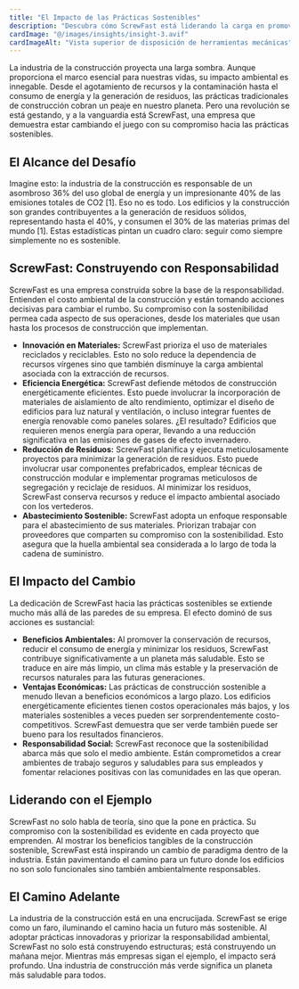 ```yaml
---
title: "El Impacto de las Prácticas Sostenibles"
description: "Descubra cómo ScrewFast está liderando la carga en promover la sostenibilidad dentro de la industria de la construcción"
cardImage: "@/images/insights/insight-3.avif"
cardImageAlt: "Vista superior de disposición de herramientas mecánicas"
---
```


La industria de la construcción proyecta una larga sombra. Aunque proporciona el marco esencial para nuestras vidas, su impacto ambiental es innegable. Desde el agotamiento de recursos y la contaminación hasta el consumo de energía y la generación de residuos, las prácticas tradicionales de construcción cobran un peaje en nuestro planeta. Pero una revolución se está gestando, y a la vanguardia está ScrewFast, una empresa que demuestra estar cambiando el juego con su compromiso hacia las prácticas sostenibles.

## El Alcance del Desafío

Imagine esto: la industria de la construcción es responsable de un asombroso 36% del uso global de energía y un impresionante 40% de las emisiones totales de CO2 [1]. Eso no es todo. Los edificios y la construcción son grandes contribuyentes a la generación de residuos sólidos, representando hasta el 40%, y consumen el 30% de las materias primas del mundo [1]. Estas estadísticas pintan un cuadro claro: seguir como siempre simplemente no es sostenible.

## ScrewFast: Construyendo con Responsabilidad

ScrewFast es una empresa construida sobre la base de la responsabilidad. Entienden el costo ambiental de la construcción y están tomando acciones decisivas para cambiar el rumbo. Su compromiso con la sostenibilidad permea cada aspecto de sus operaciones, desde los materiales que usan hasta los procesos de construcción que implementan.

* **Innovación en Materiales:** ScrewFast prioriza el uso de materiales reciclados y reciclables. Esto no solo reduce la dependencia de recursos vírgenes sino que también disminuye la carga ambiental asociada con la extracción de recursos.
* **Eficiencia Energética:** ScrewFast defiende métodos de construcción energéticamente eficientes. Esto puede involucrar la incorporación de materiales de aislamiento de alto rendimiento, optimizar el diseño de edificios para luz natural y ventilación, o incluso integrar fuentes de energía renovable como paneles solares. ¿El resultado? Edificios que requieren menos energía para operar, llevando a una reducción significativa en las emisiones de gases de efecto invernadero.
* **Reducción de Residuos:** ScrewFast planifica y ejecuta meticulosamente proyectos para minimizar la generación de residuos. Esto puede involucrar usar componentes prefabricados, emplear técnicas de construcción modular e implementar programas meticulosos de segregación y reciclaje de residuos. Al minimizar los residuos, ScrewFast conserva recursos y reduce el impacto ambiental asociado con los vertederos.
* **Abastecimiento Sostenible:** ScrewFast adopta un enfoque responsable para el abastecimiento de sus materiales. Priorizan trabajar con proveedores que comparten su compromiso con la sostenibilidad. Esto asegura que la huella ambiental sea considerada a lo largo de toda la cadena de suministro.

## El Impacto del Cambio

La dedicación de ScrewFast hacia las prácticas sostenibles se extiende mucho más allá de las paredes de su empresa. El efecto dominó de sus acciones es sustancial:

* **Beneficios Ambientales:** Al promover la conservación de recursos, reducir el consumo de energía y minimizar los residuos, ScrewFast contribuye significativamente a un planeta más saludable. Esto se traduce en aire más limpio, un clima más estable y la preservación de recursos naturales para las futuras generaciones.
* **Ventajas Económicas:** Las prácticas de construcción sostenible a menudo llevan a beneficios económicos a largo plazo. Los edificios energéticamente eficientes tienen costos operacionales más bajos, y los materiales sostenibles a veces pueden ser sorprendentemente costo-competitivos. ScrewFast demuestra que ser verde también puede ser bueno para los resultados financieros.
* **Responsabilidad Social:** ScrewFast reconoce que la sostenibilidad abarca más que solo el medio ambiente. Están comprometidos a crear ambientes de trabajo seguros y saludables para sus empleados y fomentar relaciones positivas con las comunidades en las que operan.

## Liderando con el Ejemplo

ScrewFast no solo habla de teoría, sino que la pone en práctica. Su compromiso con la sostenibilidad es evidente en cada proyecto que emprenden. Al mostrar los beneficios tangibles de la construcción sostenible, ScrewFast está inspirando un cambio de paradigma dentro de la industria. Están pavimentando el camino para un futuro donde los edificios no son solo funcionales sino también ambientalmente responsables.

## El Camino Adelante

La industria de la construcción está en una encrucijada. ScrewFast se erige como un faro, iluminando el camino hacia un futuro más sostenible. Al adoptar prácticas innovadoras y priorizar la responsabilidad ambiental, ScrewFast no solo está construyendo estructuras; está construyendo un mañana mejor. Mientras más empresas sigan el ejemplo, el impacto será profundo. Una industria de construcción más verde significa un planeta más saludable para todos. 